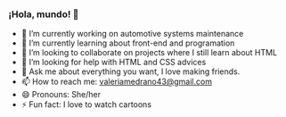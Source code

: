 ### ¡Hola, mundo! 👋


- 🔭 I’m currently working on automotive systems maintenance
- 🌱 I’m currently learning about front-end and programation 
- 👯 I’m looking to collaborate on projects where I still learn about HTML
- 🤔 I’m looking for help with HTML and CSS advices
- 💬 Ask me about everything you want, I love making friends.
- 📫 How to reach me: valeriamedrano43@gmail.com 
- 😄 Pronouns: She/her
- ⚡ Fun fact: I love to watch cartoons
  






